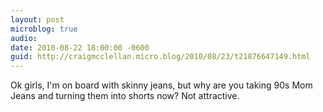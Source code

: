 ```yaml
---
layout: post
microblog: true
audio: 
date: 2010-08-22 18:00:00 -0600
guid: http://craigmcclellan.micro.blog/2010/08/23/t21876647149.html
---
```

Ok girls, I'm on board with skinny jeans, but why are you taking 90s Mom Jeans and turning them into shorts now? Not attractive.
